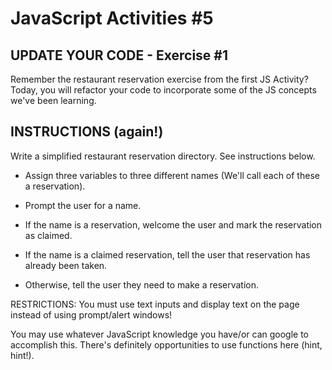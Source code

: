 JavaScript Activities #5
========================

UPDATE YOUR CODE - Exercise #1
------------------------------

Remember the restaurant reservation exercise from the first JS Activity? Today, you will refactor your code to incorporate some of the JS concepts we've been learning.

INSTRUCTIONS (again!)
---------------------

Write a simplified restaurant reservation directory. See instructions below.

  * Assign three variables to three different names (We'll call each of these a reservation).

  * Prompt the user for a name.

  * If the name is a reservation, welcome the user and mark the reservation as claimed.

  * If the name is a claimed reservation, tell the user that reservation has already been taken.

  * Otherwise, tell the user they need to make a reservation.

  RESTRICTIONS: You must use text inputs and display text on the page instead of using prompt/alert windows!

You may use whatever JavaScript knowledge you have/or can google to accomplish this. There's definitely opportunities to use functions here (hint, hint!).